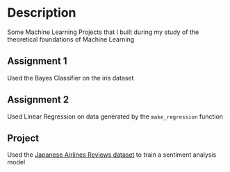 # Description
Some Machine Learning Projects that I built during my study of the theoretical foundations of Machine Learning

## Assignment 1
Used the Bayes Classifier on the iris dataset

## Assignment 2
Used Linear Regression on data generated by the `make_regression` function

## Project
Used the [Japanese Airlines Reviews dataset](https://www.kaggle.com/datasets/kanchana1990/japanese-airlines-reviews/data) to train a sentiment analysis model
